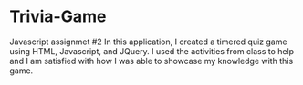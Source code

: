 # Trivia-Game

Javascript assignmet #2
In this application, I created a timered quiz game using HTML, Javascript, and JQuery.  I used the activities from class to help and I am satisfied with how I was able to showcase my knowledge with this game.
